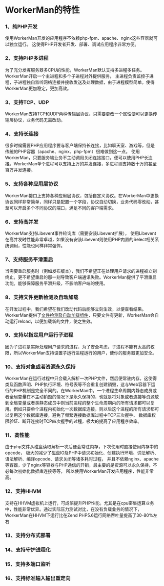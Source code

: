 # WorkerMan的特性

### 1、纯PHP开发
使用WorkerMan开发的应用程序不依赖php-fpm、apache、nginx这些容器就可以独立运行。 这使得PHP开发者开发、部署、调试应用程序非常方便。

### 2、支持PHP多进程
为了充分发挥服务器多CPU的性能，WorkerMan默认支持多进程多任务。WorkerMan开启一个主进程和多个子进程对外提供服务， 主进程负责监控子进程，子进程独自监听网络连接并接收发送及处理数据，由于进程模型简单，使得WorkerMan更加稳定，更加高效。

### 3、支持TCP、UDP
WorkerMan支持TCP和UDP两种传输层协议，只需要更改一个属性便可以更换传输层协议，业务代码无需改动。

### 4、支持长连接
很多时候需要PHP应用程序要与客户端保持长连接，比如聊天室、游戏等，但是传统的PHP容器（apache、nginx、php-fpm）很难做到这一点。 使用WorkerMan，只要服务端业务不主动调用关闭连接接口，便可以使用PHP长连接。WorkerMan单个进程可以支持上万的并发连接，多进程则支持数十万的甚至百万并发连接。

### 5、支持各种应用层协议
WorkerMan接口上支持各种应用层协议，包括自定义协议。在WorkerMan中更换协议同样非常简单，同样只是配置一个字段，协议自动切换，业务代码零改动，甚至可以开启多个不同协议的端口，满足不同的客户端需求。


### 6、支持高并发
WorkerMan支持Libevent事件轮询库（需要安装Libevent扩展）， 使用Libevent在高并发时性能非常卓越，如果没有安装Libevent则使用PHP内置的Select相关系统调用，性能也同样非常强悍。

### 7、支持服务平滑重启
当需要重启服务时（例如发布版本），我们不希望正在处理用户请求的进程被立刻终止，更不希望重启的那一刻导致客户端通讯失败。WorkerMan提供了平滑重启功能，能够保障服务平滑升级，不影响客户端的使用。

### 8、支持文件更新检测及自动加载
在开发过程中，我们希望在我们改动代码后能够立刻生效，以便查看结果。WorkerMan提供了[文件检测及自动加载组件](315203)，只要文件有更新，WorkerMan会自动运行reload，以便加载新的文件，使之生效。

### 9、支持以指定用户运行子进程
因为子进程是实际处理用户请求的进程，为了安全考虑，子进程不能有太高的权限，所以WorkerMan支持设置子运行进程运行的用户，使你的服务器更加安全。

### 10、支持对象或者资源永久保持
WorkerMan在运行过程中只会载入解析一次PHP文件，然后便常驻内存，这使得类及函数声明、PHP执行环境、符号表等不会重复创建销毁，这与Web容器下运行的PHP机制是完全不同的。在WorkerMan中，一个进程生命周期内静态成员或者全局变量在不主动销毁的情况下是永久保持的，也就是将对象或者连接等资源放到全局变量或者类静态成员中则当前进程的整个生命周期内的所有请求都可以复用。例如只要单个进程内初始化一次数据库连接，则以后这个进程的所有请求都可以复用这个数据库连接，避免了频繁连接数据库过程中TCP三次握手、 数据库权限验证、断开连接时TCP四次握手的过程，极大的提高了应用程序效率。

### 11、高性能
由于php文件从磁盘读取解析一次后便会常驻内存，下次使用时直接使用内存中的opcode， 极大的减少了磁盘IO及PHP中请求初始化、创建执行环境、词法解析、语法解析、编译opcode、请求关闭等诸多耗时过程， 并且不依赖nginx、apache等容器，少了nginx等容器与PHP通信的开销，最主要的是资源可以永久保持，不必每次初始化数据库连接等等， 所以使用WorkerMan开发应用程序，性能非常高。

### 12、支持HHVM
支持在HHVM虚拟机上运行，可成倍提升PHP性能。尤其是在cpu密集运算业务中，性能非常优异。通过实际压力测试对比，在没有负载业务的情况下，WorkerMan在HHVM下运行比在Zend PHP5.6运行网络吞吐量提高了30-80%左右

### 13、支持分布式部署

### 14、支持守护进程化

### 15、支持多端口监听

### 16、支持标准输入输出重定向

